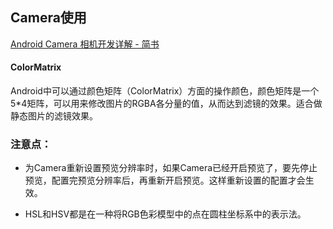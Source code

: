 ## Camera使用	


[Android Camera 相机开发详解 \- 简书](http://www.jianshu.com/p/7dd2191b4537)


#### ColorMatrix
Android中可以通过颜色矩阵（ColorMatrix）方面的操作颜色，颜色矩阵是一个5*4矩阵，可以用来修改图片的RGBA各分量的值，从而达到滤镜的效果。适合做静态图片的滤镜效果。

### 注意点：
- 为Camera重新设置预览分辨率时，如果Camera已经开启预览了，要先停止预览，配置完预览分辨率后，再重新开启预览。这样重新设置的配置才会生效。

- HSL和HSV都是在一种将RGB色彩模型中的点在圆柱坐标系中的表示法。
